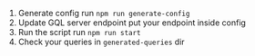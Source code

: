 1. Generate config
run `npm run generate-config`
2. Update GQL server endpoint
put your endpoint inside config
3. Run the script
run `npm run start`
4. Check your queries in `generated-queries` dir
